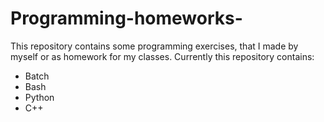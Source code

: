 # Programming-homeworks-
This repository contains some programming exercises, that I made by myself or as homework for my classes.
Currently this repository contains:
- Batch
- Bash
- Python
- C++
